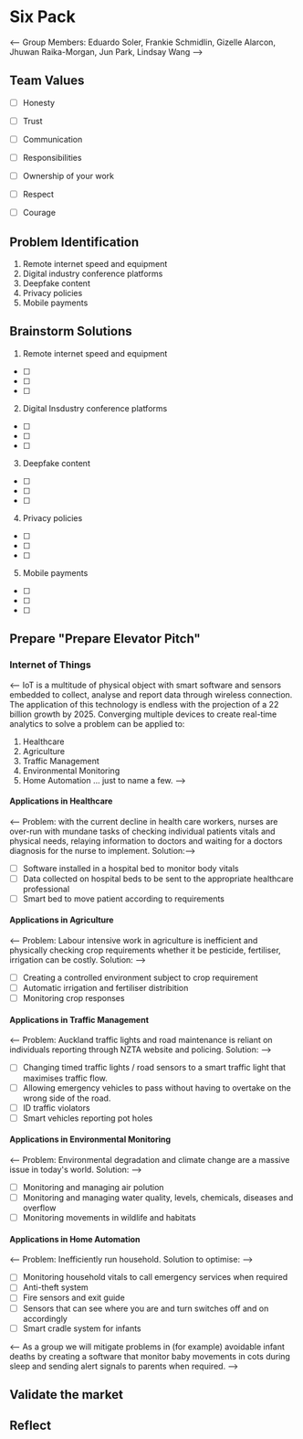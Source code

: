 # Six Pack

<-- Group Members: Eduardo Soler, Frankie Schmidlin, Gizelle Alarcon, Jhuwan Raika-Morgan, Jun Park, Lindsay Wang -->


## Team Values

-[ ] Honesty
-[ ] Trust
-[ ] Communication
-[ ] Responsibilities
-[ ] Ownership of your work
-[ ] Respect
-[ ] Courage


## Problem Identification
1. Remote internet speed and equipment
2. Digital industry conference platforms
3. Deepfake content
4. Privacy policies
5. Mobile payments


## Brainstorm Solutions
1. Remote internet speed and equipment
-[ ] 
-[ ] 
-[ ]

2. Digital Insdustry conference platforms
-[ ]
-[ ]
-[ ]

3. Deepfake content
-[ ]
-[ ]
-[ ]

4. Privacy policies
-[ ]
-[ ]
-[ ]

5. Mobile payments
-[ ]
-[ ]
-[ ]


## Prepare "Prepare Elevator Pitch"
### Internet of Things
<-- IoT is a multitude of physical object with smart software and sensors embedded to collect, analyse and report data through wireless connection. The application of this technology is endless with the projection of a 22 billion growth by 2025. Converging multiple devices to create real-time analytics to solve a problem can be applied to:

1. Healthcare
2. Agriculture
3. Traffic Management
4. Environmental Monitoring
5. Home Automation
... just to name a few. -->

#### Applications in Healthcare
<-- Problem: with the current decline in health care workers, nurses are over-run with mundane tasks of checking individual patients vitals and physical needs, relaying information to doctors and waiting for a doctors diagnosis for the nurse to implement. Solution:-->
-[ ] Software installed in a hospital bed to monitor body vitals
-[ ] Data collected on hospital beds to be sent to the appropriate healthcare professional
-[ ] Smart bed to move patient according to requirements

#### Applications in Agriculture
<-- Problem: Labour intensive work in agriculture is inefficient and physically checking crop requirements whether it be pesticide, fertiliser, irrigation can be costly. Solution: -->
-[ ] Creating a controlled environment subject to crop requirement
-[ ] Automatic irrigation and fertiliser distribition
-[ ] Monitoring crop responses

#### Applications in Traffic Management
<-- Problem: Auckland traffic lights and road maintenance is reliant on individuals reporting through NZTA website and policing. Solution: -->
-[ ] Changing timed traffic lights / road sensors to a smart traffic light that maximises traffic flow.
-[ ] Allowing emergency vehicles to pass without having to overtake on the wrong side of the road.
-[ ] ID traffic violators
-[ ] Smart vehicles reporting pot holes

#### Applications in Environmental Monitoring
<-- Problem: Environmental degradation and climate change are a massive issue in today's world. Solution: -->
-[ ] Monitoring and managing air polution
-[ ] Monitoring and managing water quality, levels, chemicals, diseases and overflow
-[ ] Monitoring movements in wildlife and habitats

#### Applications in Home Automation
<-- Problem: Inefficiently run household. Solution to optimise: -->
-[ ] Monitoring household vitals to call emergency services when required
-[ ] Anti-theft system
-[ ] Fire sensors and exit guide
-[ ] Sensors that can see where you are and turn switches off and on accordingly
-[ ] Smart cradle system for infants

<-- As a group we will mitigate problems in (for example) avoidable infant deaths by creating a software that monitor baby movements in cots during sleep and sending alert signals to parents when required. -->


## Validate the market


## Reflect
